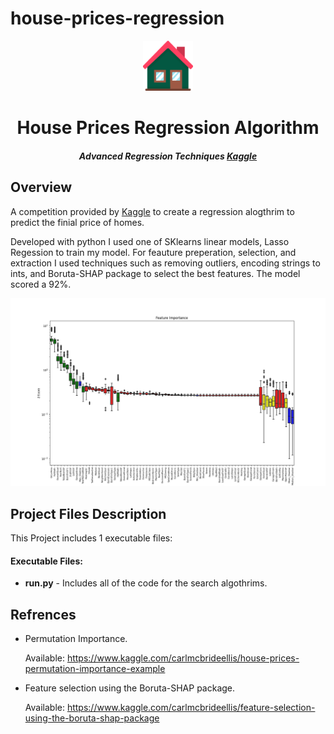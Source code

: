 # house-prices-regression

<p align="center"> 
  <img src="/house_icon.png" alt="house icon.png" width="80px" height="80px">
</p>
<h1 align="center"> House Prices Regression Algorithm</h1>
<h5 align="center"> Advanced Regression Techniques <a href="https://www.kaggle.com/c/house-prices-advanced-regression-techniques/overview">Kaggle</a> </h5>

<h2>Overview</h2>
<p>A competition provided by <a href="https://www.kaggle.com/c/house-prices-advanced-regression-techniques/overview">Kaggle</a> to create a regression alogthrim to predict the finial price of homes.</p>
<p>Developed with python I used one of SKlearns linear models, Lasso Regession to train my model. For feauture preperation, selection, and extraction I used techniques such as removing outliers, encoding strings to ints, and Boruta-SHAP package to select the best features. The model scored a 92%. </p>

![alt text](https://github.com/tyleralgigi/house-prices-regression/blob/main/features_importance.png?raw=true)

<h2>Project Files Description</h2>

<p>This Project includes 1 executable files:</p>
<h4>Executable Files:</h4>
<ul>
  <li><b>run.py</b> - Includes all of the code for the search algothrims.</li>
 </ul>
 
<h2> Refrences</h2>
<ul>
  <li><p>Permutation Importance.</p>
      <p>Available: <a href="https://www.kaggle.com/carlmcbrideellis/house-prices-permutation-importance-example">https://www.kaggle.com/carlmcbrideellis/house-prices-permutation-importance-example</a></p>
  </li>
  <li><p>Feature selection using the Boruta-SHAP package.</p>
      <p>Available: <a href="https://www.kaggle.com/carlmcbrideellis/feature-selection-using-the-boruta-shap-package">https://www.kaggle.com/carlmcbrideellis/feature-selection-using-the-boruta-shap-package</a></p>
  </li>

</ul>

